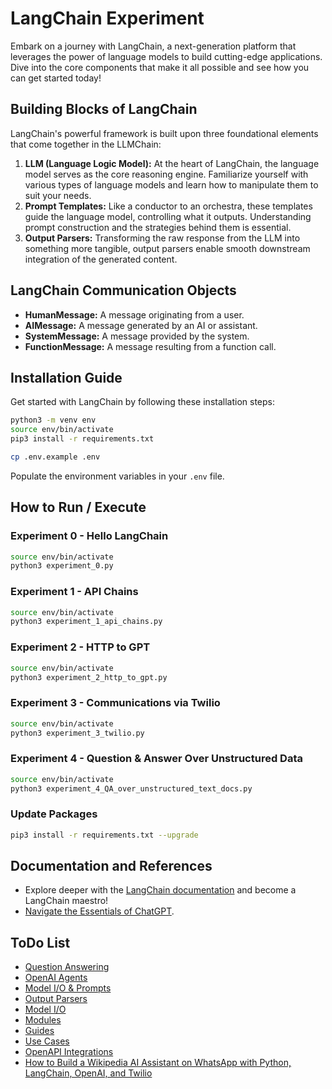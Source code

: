 # LangChain Experiment

Embark on a journey with LangChain, a next-generation platform that leverages the power of language models to build cutting-edge applications. Dive into the core components that make it all possible and see how you can get started today!

## Building Blocks of LangChain

LangChain's powerful framework is built upon three foundational elements that come together in the LLMChain:

1. **LLM (Language Logic Model):** At the heart of LangChain, the language model serves as the core reasoning engine. Familiarize yourself with various types of language models and learn how to manipulate them to suit your needs.
2. **Prompt Templates:** Like a conductor to an orchestra, these templates guide the language model, controlling what it outputs. Understanding prompt construction and the strategies behind them is essential.
3. **Output Parsers:** Transforming the raw response from the LLM into something more tangible, output parsers enable smooth downstream integration of the generated content.

## LangChain Communication Objects

- **HumanMessage:** A message originating from a user.
- **AIMessage:** A message generated by an AI or assistant.
- **SystemMessage:** A message provided by the system.
- **FunctionMessage:** A message resulting from a function call.

## Installation Guide

Get started with LangChain by following these installation steps:

```zsh
python3 -m venv env
source env/bin/activate
pip3 install -r requirements.txt
```

```zsh
cp .env.example .env
```

Populate the environment variables in your `.env` file.

## How to Run / Execute

### Experiment 0 - Hello LangChain

```zsh
source env/bin/activate
python3 experiment_0.py
```

### Experiment 1 - API Chains

```zsh
source env/bin/activate
python3 experiment_1_api_chains.py
```

### Experiment 2 - HTTP to GPT

```zsh
source env/bin/activate
python3 experiment_2_http_to_gpt.py
```

### Experiment 3 - Communications via Twilio

```zsh
source env/bin/activate
python3 experiment_3_twilio.py
```

### Experiment 4 - Question & Answer Over Unstructured Data

```zsh
source env/bin/activate
python3 experiment_4_QA_over_unstructured_text_docs.py
```

### Update Packages

```zsh
pip3 install -r requirements.txt --upgrade
```

## Documentation and References

- Explore deeper with the [LangChain documentation](https://python.langchain.com/docs) and become a LangChain maestro!
- [Navigate the Essentials of ChatGPT](https://elmerthomas.vercel.app/getting-started/openai/chatgpt).

## ToDo List

- [Question Answering](https://python.langchain.com/docs/use_cases/question_answering)
- [OpenAI Agents](https://python.langchain.com/docs/integrations/toolkits/openapi.html)
- [Model I/O & Prompts](https://python.langchain.com/docs/modules/model_io/prompts)
- [Output Parsers](https://python.langchain.com/docs/modules/model_io/output_parsers)
- [Model I/O](https://python.langchain.com/docs/modules/model_io)
- [Modules](https://python.langchain.com/docs/modules)
- [Guides](https://python.langchain.com/docs/guides)
- [Use Cases](https://python.langchain.com/docs/use_cases)
- [OpenAPI Integrations](https://python.langchain.com/docs/integrations/toolkits/openapi.html)
- [How to Build a Wikipedia AI Assistant on WhatsApp with Python, LangChain, OpenAI, and Twilio](https://www.twilio.com/blog/wikipedia-ai-assistant-whatsapp-python-langchain-openai)

